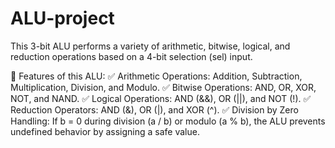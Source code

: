 # ALU-project

This 3-bit ALU performs a variety of arithmetic, bitwise, logical, and reduction operations based on a 4-bit selection (sel) input.

🔹 Features of this ALU:
✅ Arithmetic Operations: Addition, Subtraction, Multiplication, Division, and Modulo.
✅ Bitwise Operations: AND, OR, XOR, NOT, and NAND.
✅ Logical Operations: AND (&&), OR (||), and NOT (!).
✅ Reduction Operators: AND (&), OR (|), and XOR (^).
✅ Division by Zero Handling: If b = 0 during division (a / b) or modulo (a % b), the ALU prevents undefined behavior by assigning a safe value.
